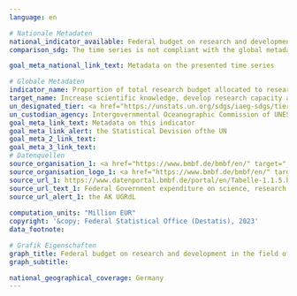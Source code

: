 ```yaml
---
language: en    

# Nationale Metadaten    
national_indicator_available: Federal budget on research and development in the field of coastal, ocean and polar science, geoscience    
comparison_sdg: The time series is not compliant with the global metadata, but provides additional information.    

goal_meta_national_link_text: Metadata on the presented time series    

# Globale Metadaten    
indicator_name: Proportion of total research budget allocated to research in the field of marine technology    
target_name: Increase scientific knowledge, develop research capacity and transfer marine technology, taking into account the Intergovernmental Oceanographic Commission Criteria and Guidelines on the Transfer of Marine Technology, in order to improve ocean health and to enhance the contribution of marine biodiversity to the development of developing countries, in particular small island developing States and least developed countries    
un_designated_tier: <a href="https://unstats.un.org/sdgs/iaeg-sdgs/tier-classification/" title="Click here for more information on the UN tier classification."  target="_blank" onclick="return confirm_alert(this);">Tier II</a>    
un_custodian_agency: Intergovernmental Oceanographic Commission of UNESCO (IOC-UNESCO)    
goal_meta_link_text: Metadata on this indicator    
goal_meta_link_alert: the Statistical Devision ofthe UN    
goal_meta_2_link_text:     
goal_meta_3_link_text:         
# Datenquellen
source_organisation_1: <a href="https://www.bmbf.de/bmbf/en/" target="_blank" onclick="return confirm_alert('the AK UGRdL');"> Federal Ministry of Education and Research </a>
source_organisation_logo_1: <a href="https://www.bmbf.de/bmbf/en/" target="_blank" onclick="return confirm_alert('the AK UGRdL');"><img src="https://g205sdgs.github.io/sdg-indicators/public/OrgImgEn/bmbf.png" alt="Logo bmbf" style="height:60px; width:148px"/></a>
source_url_1: https://www.datenportal.bmbf.de/portal/en/Tabelle-1.1.5.html
source_url_text_1: Federal Government expenditure on science, research and development, by funding areas and funding priorities
source_url_alert_1: the AK UGRdL
    
computation_units: "Million EUR"    
copyright: '&copy; Federal Statistical Office (Destatis), 2023'    
data_footnote:     

# Grafik Eigenschaften    
graph_title: Federal budget on research and development in the field of coastal, ocean and polar science, geoscience
graph_subtitle:     

national_geographical_coverage: Germany    
---
```


<span></span>